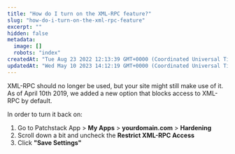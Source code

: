 ```yaml
---
title: "How do I turn on the XML-RPC feature?"
slug: "how-do-i-turn-on-the-xml-rpc-feature"
excerpt: ""
hidden: false
metadata: 
  image: []
  robots: "index"
createdAt: "Tue Aug 23 2022 12:13:39 GMT+0000 (Coordinated Universal Time)"
updatedAt: "Wed May 10 2023 14:12:19 GMT+0000 (Coordinated Universal Time)"
---
```

XML-RPC should no longer be used, but your site might still make use of it.  
As of April 10th 2019, we added a new option that blocks access to XML-RPC by default.

In order to turn it back on:

<ol>
<li>Go to Patchstack App > <b>My Apps</b> > <b>yourdomain.com</b> > <b>Hardening</b></li>
<li>Scroll down a bit and uncheck the <b>Restrict XML-RPC Access</b></li>
<li>Click <b>"Save Settings"</b></li>
</ol>
